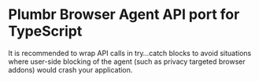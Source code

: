 # Plumbr Browser Agent API port for TypeScript

It is recommended to wrap API calls in try…catch blocks to avoid situations where user-side blocking of the agent (such as privacy targeted browser addons) would crash your application.
